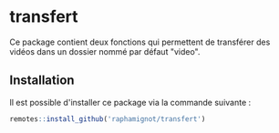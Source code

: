 # transfert

Ce package contient deux fonctions qui permettent de transférer des vidéos dans un dossier nommé par défaut "video".

## Installation

Il est possible d'installer ce package via la commande suivante :

```r
remotes::install_github('raphamignot/transfert')
```
